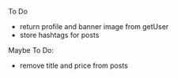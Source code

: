 To Do
- return profile and banner image from getUser
- store hashtags for posts



Maybe To Do:
- remove title and price from posts